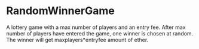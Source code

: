 # RandomWinnerGame
A lottery game with a max number of players and an entry fee. After max number of players have entered the game, one winner is chosen at random. The winner will get maxplayers*entryfee amount of ether.
